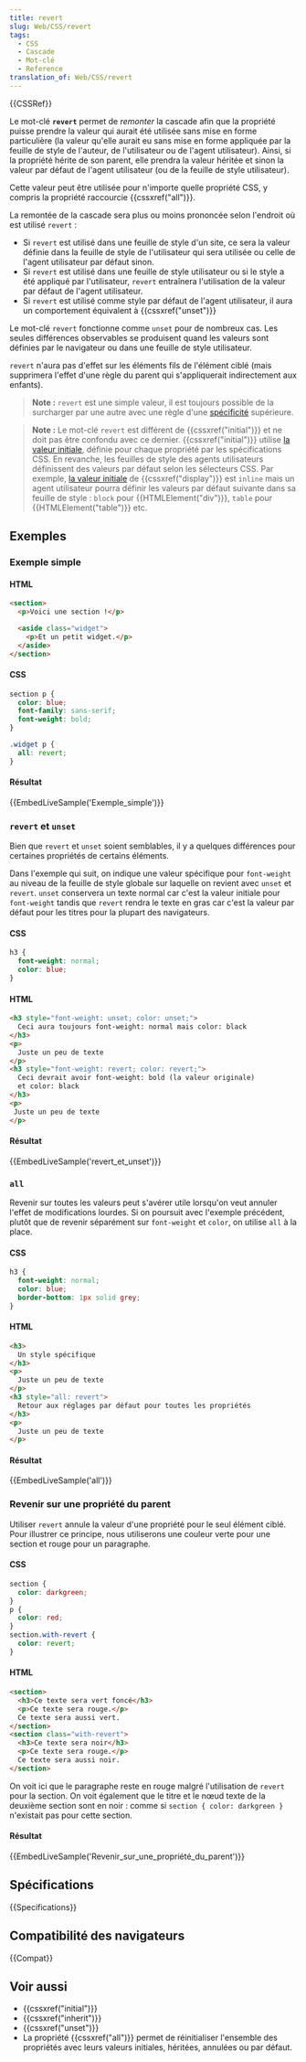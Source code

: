 ```yaml
---
title: revert
slug: Web/CSS/revert
tags:
  - CSS
  - Cascade
  - Mot-clé
  - Reference
translation_of: Web/CSS/revert
---
```


{{CSSRef}}

Le mot-clé **`revert`** permet de _remonter_ la cascade afin que la propriété puisse prendre la valeur qui aurait été utilisée sans mise en forme particulière (la valeur qu'elle aurait eu sans mise en forme appliquée par la feuille de style de l'auteur, de l'utilisateur ou de l'agent utilisateur). Ainsi, si la propriété hérite de son parent, elle prendra la valeur héritée et sinon la valeur par défaut de l'agent utilisateur (ou de la feuille de style utilisateur).

Cette valeur peut être utilisée pour n'importe quelle propriété CSS, y compris la propriété raccourcie {{cssxref("all")}}.

La remontée de la cascade sera plus ou moins prononcée selon l'endroit où est utilisé `revert` :

- Si `revert` est utilisé dans une feuille de style d'un site, ce sera la valeur définie dans la feuille de style de l'utilisateur qui sera utilisée ou celle de l'agent utilisateur par défaut sinon.
- Si `revert` est utilisé dans une feuille de style utilisateur ou si le style a été appliqué par l'utilisateur, `revert` entraînera l'utilisation de la valeur par défaut de l'agent utilisateur.
- Si `revert` est utilisé comme style par défaut de l'agent utilisateur, il aura un comportement équivalent à {{cssxref("unset")}}

Le mot-clé `revert` fonctionne comme `unset` pour de nombreux cas. Les seules différences observables se produisent quand les valeurs sont définies par le navigateur ou dans une feuille de style utilisateur.

`revert` n'aura pas d'effet sur les éléments fils de l'élément ciblé (mais supprimera l'effet d'une règle du parent qui s'appliquerait indirectement aux enfants).

> **Note :** `revert` est une simple valeur, il est toujours possible de la surcharger par une autre avec une règle d'une [spécificité](/fr/docs/Apprendre/CSS/Introduction_à_CSS/La_cascade_et_l_héritage#Spécificité) supérieure.

> **Note :** Le mot-clé `revert` est différent de {{cssxref("initial")}} et ne doit pas être confondu avec ce dernier. {{cssxref("initial")}} utilise [la valeur initiale](/fr/docs/Web/CSS/Valeur_initiale), définie pour chaque propriété par les spécifications CSS. En revanche, les feuilles de style des agents utilisateurs définissent des valeurs par défaut selon les sélecteurs CSS. Par exemple, [la valeur initiale](/fr/docs/Web/CSS/Valeur_initiale) de {{cssxref("display")}} est `inline` mais un agent utilisateur pourra définir les valeurs par défaut suivante dans sa feuille de style : `block` pour {{HTMLElement("div")}}, `table` pour {{HTMLElement("table")}} etc.

## Exemples

### Exemple simple

#### HTML

```html
<section>
  <p>Voici une section !</p>

  <aside class="widget">
    <p>Et un petit widget.</p>
  </aside>
</section>
```

#### CSS

```css
section p {
  color: blue;
  font-family: sans-serif;
  font-weight: bold;
}

.widget p {
  all: revert;
}
```

#### Résultat

{{EmbedLiveSample('Exemple_simple')}}

### `revert` et `unset`

Bien que `revert` et `unset` soient semblables, il y a quelques différences pour certaines propriétés de certains éléments.

Dans l'exemple qui suit, on indique une valeur spécifique pour `font-weight` au niveau de la feuille de style globale sur laquelle on revient avec `unset` et `revert`. `unset` conservera un texte normal car c'est la valeur initiale pour `font-weight` tandis que `revert` rendra le texte en gras car c'est la valeur par défaut pour les titres pour la plupart des navigateurs.

#### CSS

```css
h3 {
  font-weight: normal;
  color: blue;
}
```

#### HTML

```html
<h3 style="font-weight: unset; color: unset;">
  Ceci aura toujours font-weight: normal mais color: black
</h3>
<p>
  Juste un peu de texte
</p>
<h3 style="font-weight: revert; color: revert;">
  Ceci devrait avoir font-weight: bold (la valeur originale)
  et color: black
</h3>
<p>
 Juste un peu de texte
</p>
```

#### Résultat

{{EmbedLiveSample('revert_et_unset')}}

### `all`

Revenir sur toutes les valeurs peut s'avérer utile lorsqu'on veut annuler l'effet de modifications lourdes. Si on poursuit avec l'exemple précédent, plutôt que de revenir séparément sur `font-weight` et `color`, on utilise `all` à la place.

#### CSS

```css
h3 {
  font-weight: normal;
  color: blue;
  border-bottom: 1px solid grey;
}
```

#### HTML

```html
<h3>
  Un style spécifique
</h3>
<p>
  Juste un peu de texte
</p>
<h3 style="all: revert">
  Retour aux réglages par défaut pour toutes les propriétés
</h3>
<p>
  Juste un peu de texte
</p>
```

#### Résultat

{{EmbedLiveSample('all')}}

### Revenir sur une propriété du parent

Utiliser `revert` annule la valeur d'une propriété pour le seul élément ciblé. Pour illustrer ce principe, nous utiliserons une couleur verte pour une section et rouge pour un paragraphe.

#### CSS

```css
section {
  color: darkgreen;
}
p {
  color: red;
}
section.with-revert {
  color: revert;
}
```

#### HTML

```html
<section>
  <h3>Ce texte sera vert foncé</h3>
  <p>Ce texte sera rouge.</p>
  Ce texte sera aussi vert.
</section>
<section class="with-revert">
  <h3>Ce texte sera noir</h3>
  <p>Ce texte sera rouge.</p>
  Ce texte sera aussi noir.
</section>
```

On voit ici que le paragraphe reste en rouge malgré l'utilisation de `revert` pour la section. On voit également que le titre et le nœud texte de la deuxième section sont en noir : comme si `section { color: darkgreen }` n'existait pas pour cette section.

#### Résultat

{{EmbedLiveSample('Revenir_sur_une_propriété_du_parent')}}

## Spécifications

{{Specifications}}

## Compatibilité des navigateurs

{{Compat}}

## Voir aussi

- {{cssxref("initial")}}
- {{cssxref("inherit")}}
- {{cssxref("unset")}}
- La propriété {{cssxref("all")}} permet de réinitialiser l'ensemble des propriétés avec leurs valeurs initiales, héritées, annulées ou par défaut.

